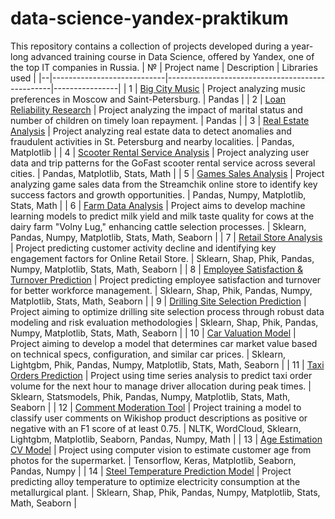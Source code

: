 # data-science-yandex-praktikum
This repository contains a collection of projects developed during a year-long advanced training course in Data Science, offered by Yandex, one of the top IT companies in Russia.
| № | Project name               | Description                                     | Libraries used |
|--|----------------------------|-------------------------------------------------|----------------|
| 1 | [Big City Music](https://github.com/boblaros/data-science-yandex-praktikum/tree/17123f819e1ea69b419044d8577d9e000622441d/music-preferences-analysis) | Project analyzing music preferences in Moscow and Saint-Petersburg. | Pandas |
| 2 | [Loan Reliability Research](https://github.com/boblaros/data-science-yandex-praktikum/tree/main/loan-reliability-research) | Project analyzing the impact of marital status and number of children on timely loan repayment. | Pandas |
| 3 | [Real Estate Analysis](https://github.com/boblaros/data-science-yandex-praktikum/tree/cdb8f36a40530411926304e4eddddcbcb824eef1/real-estate-analysis) | Project analyzing real estate data to detect anomalies and fraudulent activities in St. Petersburg and nearby localities. | Pandas, Matplotlib |
| 4 | [Scooter Rental Service Analysis](https://github.com/boblaros/data-science-yandex-praktikum/tree/main/scooter-rental-service-analysis) | Project analyzing user data and trip patterns for the GoFast scooter rental service across several cities. | Pandas, Matplotlib, Stats, Math |
| 5 | [Games Sales Analysis](https://github.com/boblaros/data-science-yandex-praktikum/tree/main/game-sales-analysis) | Project analyzing game sales data from the Streamchik online store to identify key success factors and growth opportunities. | Pandas, Numpy, Matplotlib, Stats, Math |
| 6 | [Farm Data Analysis](https://github.com/boblaros/data-science-yandex-praktikum/tree/main/farm-data-analysis) | Project aims to develop machine learning models to predict milk yield and milk taste quality for cows at the dairy farm "Volny Lug," enhancing cattle selection processes. | Sklearn, Pandas, Numpy, Matplotlib, Stats, Math, Seaborn |
| 7 | [Retail Store Analysis](https://github.com/boblaros/data-science-yandex-praktikum/tree/main/retail-store-analysis) | Project predicting customer activity decline and identifying key engagement factors for Online Retail Store. | Sklearn, Shap, Phik, Pandas, Numpy, Matplotlib, Stats, Math, Seaborn |
| 8 | [Employee Satisfaction & Turnover Prediction](https://github.com/boblaros/data-science-yandex-praktikum/tree/main/employee-satisfaction-turnover-prediction) | Project predicting employee satisfaction and turnover for better workforce management. | Sklearn, Shap, Phik, Pandas, Numpy, Matplotlib, Stats, Math, Seaborn |
| 9 | [Drilling Site Selection Prediction](https://github.com/boblaros/data-science-yandex-praktikum/tree/main/drilling-site-selection-prediction) | Project aiming to optimize drilling site selection process through robust data modeling and risk evaluation methodologies | Sklearn, Shap, Phik, Pandas, Numpy, Matplotlib, Stats, Math, Seaborn |
| 10 | [Car Valuation Model](https://github.com/boblaros/data-science-yandex-praktikum/tree/main/car-valuation-model) | Project aiming to develop a model that determines car market value based on technical specs, configuration, and similar car prices. | Sklearn, Lightgbm, Phik, Pandas, Numpy, Matplotlib, Stats, Math, Seaborn |
| 11 | [Taxi Orders Prediction](https://github.com/boblaros/data-science-yandex-praktikum/tree/main/taxi-orders-prediction) | Project using time series analysis to predict taxi order volume for the next hour to manage driver allocation during peak times. | Sklearn, Statsmodels, Phik, Pandas, Numpy, Matplotlib, Stats, Math, Seaborn |
| 12 | [Comment Moderation Tool](https://github.com/boblaros/data-science-yandex-praktikum/tree/main/comment-moderation-tool) | Project training a model to classify user comments on Wikishop product descriptions as positive or negative with an F1 score of at least 0.75. | NLTK, WordCloud, Sklearn, Lightgbm, Matplotlib, Seaborn, Pandas, Numpy, Math |
| 13 | [Age Estimation CV Model](https://github.com/boblaros/data-science-yandex-praktikum/tree/main/age-estimation-model) | Project using computer vision to estimate customer age from photos for the supermarket. | Tensorflow, Keras, Matplotlib, Seaborn, Pandas, Numpy |
| 14 | [Steel Temperature Prediction Model](https://github.com/boblaros/data-science-yandex-praktikum/tree/main/steel-temperature-prediction) | Project predicting alloy temperature to optimize electricity consumption at the metallurgical plant. | Sklearn, Shap, Phik, Pandas, Numpy, Matplotlib, Stats, Math, Seaborn |
